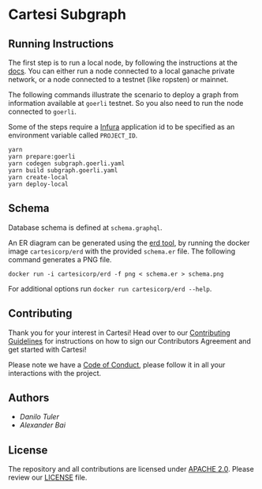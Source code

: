 # Cartesi Subgraph

## Running Instructions

The first step is to run a local node, by following the instructions at the [docs](https://thegraph.com/docs/quick-start#local-development).
You can either run a node connected to a local ganache private network, or a node connected to a testnet (like ropsten) or mainnet.

The following commands illustrate the scenario to deploy a graph from information available at `goerli` testnet. So you also need to run the node connected to `goerli`.

Some of the steps require a [Infura](https://infura.io) application id to be specified as an environment variable called `PROJECT_ID`.

```
yarn
yarn prepare:goerli
yarn codegen subgraph.goerli.yaml
yarn build subgraph.goerli.yaml
yarn create-local
yarn deploy-local
```

## Schema

Database schema is defined at `schema.graphql`.

An ER diagram can be generated using the [erd tool](https://github.com/BurntSushi/erd), by running the docker image `cartesicorp/erd` with the provided `schema.er` file. The following command generates a PNG file.

```
docker run -i cartesicorp/erd -f png < schema.er > schema.png
```

For additional options run `docker run cartesicorp/erd --help`.

## Contributing

Thank you for your interest in Cartesi! Head over to our [Contributing Guidelines](CONTRIBUTING.md) for instructions on how to sign our Contributors Agreement and get started with
Cartesi!

Please note we have a [Code of Conduct](CODE_OF_CONDUCT.md), please follow it in all your interactions with the project.

## Authors

* *Danilo Tuler*
* *Alexander Bai*

## License

The repository and all contributions are licensed under
[APACHE 2.0](https://www.apache.org/licenses/LICENSE-2.0). Please review our [LICENSE](LICENSE) file.
